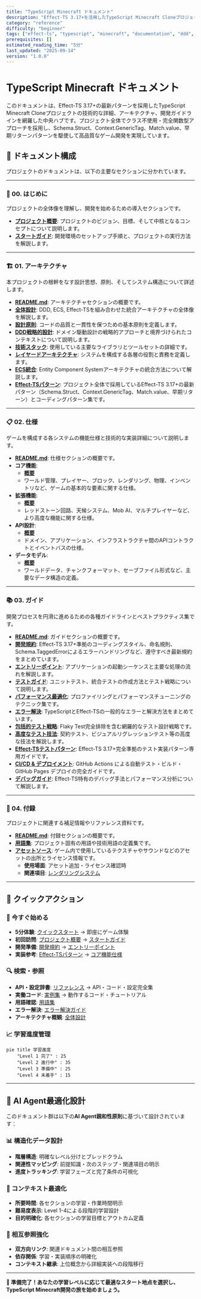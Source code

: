 ```yaml
---
title: "TypeScript Minecraft ドキュメント"
description: "Effect-TS 3.17+を活用したTypeScript Minecraft Cloneプロジェクトの技術ドキュメント中央ハブ。DDD×ECS×関数型プログラミングによる高品質なゲーム開発を実現。"
category: "reference"
difficulty: "beginner"
tags: ["effect-ts", "typescript", "minecraft", "documentation", "ddd", "ecs", "functional-programming"]
prerequisites: []
estimated_reading_time: "5分"
last_updated: "2025-09-14"
version: "1.0.0"
---
```


# TypeScript Minecraft ドキュメント

このドキュメントは、Effect-TS 3.17+の最新パターンを採用したTypeScript Minecraft Cloneプロジェクトの技術的な詳細、アーキテクチャ、開発ガイドラインを網羅した中央ハブです。プロジェクト全体でクラス不使用・完全関数型アプローチを採用し、Schema.Struct、Context.GenericTag、Match.value、早期リターンパターンを駆使して高品質なゲーム開発を実現しています。

## 📖 ドキュメント構成

プロジェクトのドキュメントは、以下の主要なセクションに分かれています。

---

### 🚀 00. はじめに
プロジェクトの全体像を理解し、開発を始めるための導入セクションです。

- **[プロジェクト概要](./00-introduction/00-project-overview.md)**: プロジェクトのビジョン、目標、そして中核となるコンセプトについて説明します。
- **[スタートガイド](./00-introduction/01-getting-started.md)**: 開発環境のセットアップ手順と、プロジェクトの実行方法を解説します。

---

### 🏗️ 01. アーキテクチャ
本プロジェクトの根幹をなす設計思想、原則、そしてシステム構造について詳述します。

- **[README.md](./01-architecture/README.md)**: アーキテクチャセクションの概要です。
- **[全体設計](./01-architecture/00-overall-design.md)**: DDD, ECS, Effect-TSを組み合わせた統合アーキテクチャの全体像を解説します。
- **[設計原則](./01-architecture/01-design-principles.md)**: コードの品質と一貫性を保つための基本原則を定義します。
- **[DDD戦略的設計](./01-architecture/02-ddd-strategic-design.md)**: ドメイン駆動設計の戦略的アプローチと境界づけられたコンテキストについて説明します。
- **[技術スタック](./01-architecture/03-technology-stack.md)**: 使用している主要なライブラリとツールセットの詳細です。
- **[レイヤードアーキテクチャ](./01-architecture/04-layered-architecture.md)**: システムを構成する各層の役割と責務を定義します。
- **[ECS統合](./01-architecture/05-ecs-integration.md)**: Entity Component Systemアーキテクチャの統合方法について解説します。
- **[Effect-TSパターン](./01-architecture/06-effect-ts-patterns.md)**: プロジェクト全体で採用しているEffect-TS 3.17+の最新パターン（Schema.Struct、Context.GenericTag、Match.value、早期リターン）とコーディングパターン集です。

---

### 📋 02. 仕様
ゲームを構成する各システムの機能仕様と技術的な実装詳細について説明します。

- **[README.md](./02-specifications/README.md)**: 仕様セクションの概要です。
- **コア機能**:
  - **[概要](./02-specifications/00-core-features/README.md)**
  - ワールド管理、プレイヤー、ブロック、レンダリング、物理、インベントリなど、ゲームの基本的な要素に関する仕様。
- **拡張機能**:
  - **[概要](./02-specifications/01-enhanced-features/README.md)**
  - レッドストーン回路、天候システム、Mob AI、マルチプレイヤーなど、より高度な機能に関する仕様。
- **API設計**:
  - **[概要](./02-specifications/02-api-design/README.md)**
  - ドメイン、アプリケーション、インフラストラクチャ間のAPIコントラクトとイベントバスの仕様。
- **データモデル**:
  - **[概要](./02-specifications/03-data-models/README.md)**
  - ワールドデータ、チャンクフォーマット、セーブファイル形式など、主要なデータ構造の定義。

---

### 📚 03. ガイド
開発プロセスを円滑に進めるための各種ガイドラインとベストプラクティス集です。

- **[README.md](./03-guides/README.md)**: ガイドセクションの概要です。
- **[開発規約](./03-guides/00-development-conventions.md)**: Effect-TS 3.17+準拠のコーディングスタイル、命名規則、Schema.TaggedErrorによるエラーハンドリングなど、遵守すべき最新規約をまとめています。
- **[エントリーポイント](./03-guides/01-entry-points.md)**: アプリケーションの起動シーケンスと主要な処理の流れを解説します。
- **[テストガイド](./03-guides/02-testing-guide.md)**: ユニットテスト、統合テストの作成方法とテスト戦略について説明します。
- **[パフォーマンス最適化](./03-guides/03-performance-optimization.md)**: プロファイリングとパフォーマンスチューニングのテクニック集です。
- **[エラー解決](./03-guides/04-error-resolution.md)**: TypeScriptとEffect-TSの一般的なエラーと解決方法をまとめています。
- **[包括的テスト戦略](./03-guides/05-comprehensive-testing-strategy.md)**: Flaky Test完全排除を含む網羅的なテスト設計戦略です。
- **[高度なテスト技法](./03-guides/06-advanced-testing-techniques.md)**: 契約テスト、ビジュアルリグレッションテスト等の高度な技法を解説します。
- **[Effect-TSテストパターン](./03-guides/07-effect-ts-testing-patterns.md)**: Effect-TS 3.17+完全準拠のテスト実装パターン専用ガイドです。
- **[CI/CD & デプロイメント](./03-guides/08-ci-cd-deployment.md)**: GitHub Actions による自動テスト・ビルド・GitHub Pages デプロイの完全ガイドです。
- **[デバッグガイド](./03-guides/09-debugging-guide.md)**: Effect-TS特有のデバッグ手法とパフォーマンス分析について解説します。

---

### 📎 04. 付録
プロジェクトに関連する補足情報やリファレンス資料です。

- **[README.md](./04-appendix/README.md)**: 付録セクションの概要です。
- **[用語集](./04-appendix/00-glossary.md)**: プロジェクト固有の用語や技術用語の定義集です。
- **[アセットソース](./04-appendix/01-asset-sources.md)**: ゲーム内で使用しているテクスチャやサウンドなどのアセットの出所とライセンス情報です。
  - **使用場面**: アセット追加・ライセンス確認時
  - **関連項目**: [レンダリングシステム](./02-specifications/00-core-features/05-rendering-system.md)

---

## 🎯 クイックアクション

### 🚀 今すぐ始める
- **5分体験**: [クイックスタート](./00-quickstart/README.md) → 即座にゲーム体験
- **初回訪問**: [プロジェクト概要](./00-introduction/00-project-overview.md) → [スタートガイド](./00-introduction/01-getting-started.md)
- **開発準備**: [開発規約](./03-guides/00-development-conventions.md) → [エントリーポイント](./03-guides/01-entry-points.md)
- **実装参考**: [Effect-TSパターン](./01-architecture/06-effect-ts-patterns.md) → [コア機能仕様](./02-specifications/00-core-features/README.md)

### 🔍 検索・参照
- **API・設定辞書**: [リファレンス](./05-reference/README.md) → API・コード・設定完全集
- **実働コード**: [実例集](./06-examples/README.md) → 動作するコード・チュートリアル
- **用語確認**: [用語集](./04-appendix/00-glossary.md)
- **エラー解決**: [エラー解決ガイド](./03-guides/04-error-resolution.md)
- **アーキテクチャ概観**: [全体設計](./01-architecture/00-overall-design.md)

### 📈 学習進度管理
```mermaid
pie title 学習進度
    "Level 1 完了" : 25
    "Level 2 進行中" : 35
    "Level 3 準備中" : 25
    "Level 4 未着手" : 15
```

---

## 🤖 AI Agent最適化設計

このドキュメント群は以下の**AI Agent親和性原則**に基づいて設計されています：

### 📊 構造化データ設計
- **階層構造**: 明確なレベル分けとブレッドクラム
- **関連性マッピング**: 前提知識・次のステップ・関連項目の明示
- **進度トラッキング**: 学習フェーズと完了条件の可視化

### 🎯 コンテキスト最適化
- **所要時間**: 各セクションの学習・作業時間明示
- **難易度表示**: Level 1-4による段階的学習設計
- **目的明確化**: 各セクションの学習目標とアウトカム定義

### 🔄 相互参照強化
- **双方向リンク**: 関連ドキュメント間の相互参照
- **依存関係**: 学習・実装順序の明確化
- **コンテキスト継承**: 上位概念から詳細実装への段階移行

---

**🎉 準備完了！あなたの学習レベルに応じて最適なスタート地点を選択し、TypeScript Minecraft開発の旅を始めましょう。**